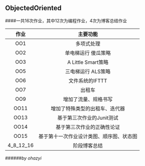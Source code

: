 ## ObjectedOriented

####一共16次作业，其中12次为编程作业，4次为博客总结作业



| 作业 | 主要功能 |
| :-: | :-: |
| OO1 | 多项式处理 |
| OO2 | 单电梯运行 傻瓜策略 |
| OO3 | A Little Smart策略 |
| OO5 | 三电梯运行 ALS策略 |
| OO6 | 文件系统的IFTTT |
| OO7 | 出租车 |
| OO9 | 增加了流量、规格书写 |
| OO11 | 增加了特殊类型的出租车、迭代器 |
| OO13 | 基于第三次作业的Junit测试 |
| OO14 | 基于第三次作业的正确性论证 |
| OO15 | 基于第十一次作业设计类图、顺序图、状态图 |
| 4_8_12_16 | 阶段博客总结 |

######*by ohazyi*






